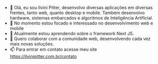 - 👋 Olá, eu sou Ilvini Pitter, desenvolvo diversas aplicações em diversas frentes, tanto web, quanto desktop e mobile.
Também desenvolvo hardware, sistemas embarcados e algoritmos de Inteligência Artificial. 
- 👀 No momento estou focado e interessado no desenvolvimento web e mobile
- 🌱 Atualmente estou aprendendo sobre o framework Next JS.
- 💞️ Quero colaborar com a comunidade web, desenvolvendo cada vez mais novas soluções.
- 📫 Para entrar em contato acesse meu site https://ilvinipitter.com.br/contato

<!---
Ilvini/Ilvini is a ✨ special ✨ repository because its `README.md` (this file) appears on your GitHub profile.
You can click the Preview link to take a look at your changes.
--->
